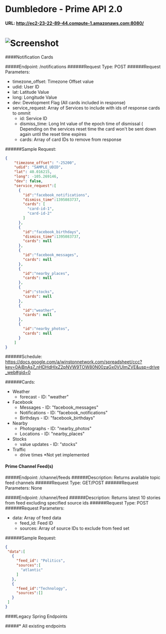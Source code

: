Dumbledore - Prime API 2.0
==========

#### URL: http://ec2-23-22-89-44.compute-1.amazonaws.com:8080/


# ![Screenshot](http://static.fjcdn.com/gifs/Every_d28684_2645501.gif)



####Notification Cards

#####Endpoint: /notifications
######Request Type: POST
######Request Parameters: 
 - timezone_offset: Timezone Offset value
 - udid: User ID
 - lat: Latitude Value
 - long: Longitude Value
 - dev: Development Flag (All cards included in response)
 - service_request: Array of Services to include with ids of response cards to ommit
   - id: Service ID
   - dismiss_time: Long Int value of the epoch time of dismissal ( Depending on the services reset time the card won't       be sent down again until the reset time expires 
   - cards: Array of card IDs to remove from response

######Sample Request:
```json
{
    "timezone_offset": "-25200",
    "udid": "SAMPLE_UDID",
    "lat": 40.016215,
    "long": -105.269146,
    "dev": false,
    "service_request":[
      {
        "id":"facebook_notifications",
        "dismiss_time":1395083737,
        "cards": [
          "card-id-1",
          "card-id-2"
        ]
      },
      {
        "id":"facebook_birthdays",
        "dismiss_time":1395083737,
        "cards": null
      },
      {
        "id":"facebook_messages",
        "cards": null
      },
      {
        "id":"nearby_places",
        "cards": null
      },
      {
        "id":"stocks",
        "cards": null
      },
      {
        "id":"weather",
        "cards": null
      },
      {
        "id":"nearby_photos",
        "cards": null
      }
    ]
}
```

######Schedule:
https://docs.google.com/a/winstonnetwork.com/spreadsheet/ccc?key=0AiBnAs7_nHDHdHlxZ2pNVW9TOW80N00zaGx0VUlmZVE&usp=drive_web#gid=0

######Cards: 
 - Weather
   - forecast - ID: "weather"
 - Facebook
   - Messages - ID: "facebook_messages"
   - Notifications - ID: "facebook_notifications"
   - Birthdays - ID: "facebook_birthdays"
 - Nearby
   - Photographs - ID: "nearby_photos"
   - Locations - ID: "nearby_places"
 - Stocks
   - value updates - ID: "stocks"
 - Traffic
   - drive times *Not yet implemented

#### Prime Channel Feed(s)

#####Endpoint: /channel/feeds
######Description: Returns available topic feed channels
######Request Type: GET/POST
######Request Parameters: None


#####Endpoint: /channel/feed
######Description: Returns latest 10 stories from feed excluding specified source ids
######Request Type: POST
######Request Parameters:
 - data: Array of feed data 
   - feed_id: Feed ID
   - sources: Array of source IDs to exclude from feed set

######Sample Request:
```json
{
 "data":[
   {
     "feed_id": "Politics",
     "sources":[
       "atlantic"
     ]
   },
   {
     "feed_id":"Technology",
     "sources":[]
   }
 ]
}
```
   
####Legacy Spring Endpoints

#####* All existing endpoints
